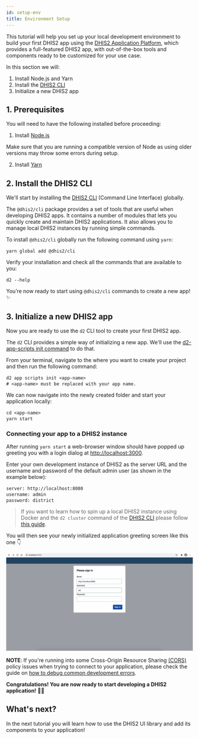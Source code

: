 ```yaml
---
id: setup-env
title: Environment Setup 
---
```

This tutorial will help you set up your local development environment to build your first DHIS2 app using the [DHIS2 Application Platform](https://platform.dhis2.nu/#/), which provides a full-featured DHIS2 app, with out-of-the-box tools and components ready to be customized for your use case. 

In this section we will:

1. Install Node.js and Yarn  
2. Install the [DHIS2 CLI](https://cli.dhis2.nu/#/)
3. Initialize a new DHIS2 app 

## 1. Prerequisites 

You will need to have the following installed before proceeding:

1. Install [Node.js](https://nodejs.org/en/download/)

Make sure that you are running a compatible version of Node as using older versions may throw some errors during setup. 

2. Install [Yarn](https://yarnpkg.com/getting-started/install)

## 2. Install the DHIS2 CLI

We'll start by installing the [DHIS2 CLI](https://cli.dhis2.nu/#/) (Command Line Interface) globally. 

The `@dhis2/cli` package provides a set of tools that are useful when developing DHIS2 apps. It contains a number of modules that lets you quickly create and maintain DHIS2 applications. It also allows you to manage local DHIS2 instances by running simple commands. 

To install `@dhis2/cli` globally run the following command using `yarn`:  

```shell
yarn global add @dhis2/cli
```

Verify your installation and check all the commands that are available to you: 

```shell
d2 --help
```

You’re now ready to start using `@dhis2/cli` commands to create a new app! ✨

## 3. Initialize a new DHIS2 app

Now you are ready to use the `d2` CLI tool to create your first DHIS2 app. 

The `d2` CLI provides a simple way of initializing a new app. We'll use the [d2-app-scripts init command](https://platform.dhis2.nu/#/scripts/init) to do that. 

From your terminal, navigate to the where you want to create your project and then run the following command: 

```shell
d2 app scripts init <app-name>
# <app-name> must be replaced with your app name.
``` 
We can now navigate into the newly created folder and start your application locally: 

```shell
cd <app-name>
yarn start
```

### Connecting your app to a DHIS2 instance 

After running `yarn start` a web-browser window should have popped up greeting you with a login dialog at [http://localhost:3000](http://localhost:3000). 

Enter your own development instance of DHIS2 as the server URL and the username and password of the default admin user (as shown in the example below): 

```
server: http://localhost:8080
username: admin
password: district
```
> If you want to learn how to spin up a local DHIS2 instance using Docker and the `d2 cluster` command of the [DHIS2 CLI](https://cli.dhis2.nu/#/commands/d2-cluster) please follow [this guide](/docs/guides/spin-up-local-instance). 

You will then see your newly initialized application greeting screen like this one 👇 

![Sign In](./assets/sign-in-app.gif)

**NOTE**: If you're running into some Cross-Origin Resource Sharing [(CORS)](https://developer.mozilla.org/en-US/docs/Web/HTTP/CORS) policy issues when trying to connect to your application, please check the guide on [how to debug common development errors](../guides/debug-instance). 

**Congratulations! You are now ready to start developing a DHIS2 application!** 👏🏽

## What's next? 

In the next tutorial you will learn how to use the DHIS2 UI library and add its components to your application!
